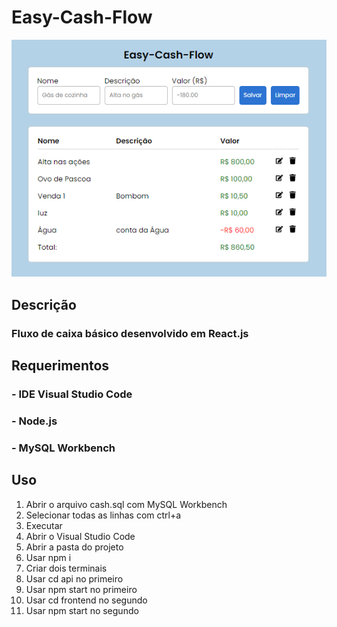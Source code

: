 # Easy-Cash-Flow
![Logo do Markdown](easy-cash-flow.png)
## Descrição
### Fluxo de caixa básico desenvolvido em React.js
## Requerimentos
### - IDE Visual Studio Code
### - Node.js
### - MySQL Workbench
## Uso
1. Abrir o arquivo cash.sql com MySQL Workbench
1. Selecionar todas as linhas com ctrl+a
1. Executar
1. Abrir o Visual Studio Code
1. Abrir a pasta do projeto
1. Usar npm i
1. Criar dois terminais
1. Usar cd api no primeiro
1. Usar npm start no primeiro
1. Usar cd frontend no segundo
1. Usar npm start no segundo